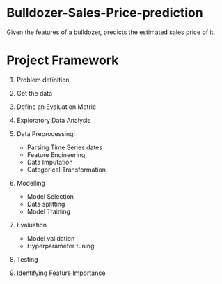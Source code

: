 # Bulldozer-Sales-Price-prediction

Given the features of a bulldozer, predicts the estimated sales price of it.

# Project Framework
1. Problem definition
2. Get the data
3. Define an Evaluation Metric
4. Exploratory Data Analysis
5. Data Preprocessing:
   * Parsing Time Series dates
   * Feature Engineering
   * Data Imputation
   * Categorical Transformation
6. Modelling
   * Model Selection
   * Data splitting
   * Model Training
    
8. Evaluation
   * Model validation
   * Hyperparameter tuning
9. Testing
10. Identifying Feature Importance
